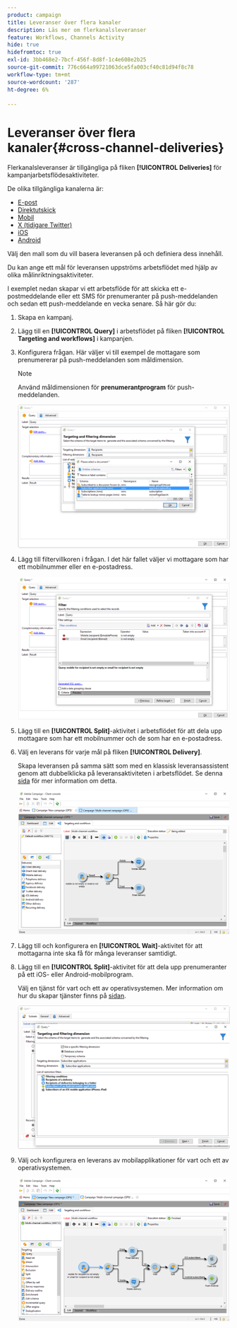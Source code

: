 ```yaml
---
product: campaign
title: Leveranser över flera kanaler
description: Läs mer om flerkanalsleveranser
feature: Workflows, Channels Activity
hide: true
hidefromtoc: true
exl-id: 3bb468e2-7bcf-456f-8d8f-1c4e608e2b25
source-git-commit: 776c664a99721063dce5fa003cf40c81d94f8c78
workflow-type: tm+mt
source-wordcount: '287'
ht-degree: 6%

---
```


# Leveranser över flera kanaler{#cross-channel-deliveries}



Flerkanalsleveranser är tillgängliga på fliken **[!UICONTROL Deliveries]** för kampanjarbetsflödesaktiviteter.

De olika tillgängliga kanalerna är:

* [E-post](../../delivery/using/about-email-channel.md)
* [Direktutskick](../../delivery/using/about-direct-mail-channel.md)
* [Mobil](../../delivery/using/sms-channel.md)
* [X (tidigare Twitter)](../../social/using/about-social-marketing.md)
* [iOS](../../delivery/using/create-notifications-ios.md)
* [Android](../../delivery/using/create-notifications-android.md)

Välj den mall som du vill basera leveransen på och definiera dess innehåll.

Du kan ange ett mål för leveransen uppströms arbetsflödet med hjälp av olika målinriktningsaktiviteter.

I exemplet nedan skapar vi ett arbetsflöde för att skicka ett e-postmeddelande eller ett SMS för prenumeranter på push-meddelanden och sedan ett push-meddelande en vecka senare. Så här gör du:

1. Skapa en kampanj.
1. Lägg till en **[!UICONTROL Query]** i arbetsflödet på fliken **[!UICONTROL Targeting and workflows]** i kampanjen.
1. Konfigurera frågan. Här väljer vi till exempel de mottagare som prenumererar på push-meddelanden som måldimension.

   >[!NOTE]
   >
   >Använd måldimensionen för **prenumerantprogram** för push-meddelanden.

   ![](assets/cross_channel_delivery_1.png)

1. Lägg till filtervillkoren i frågan. I det här fallet väljer vi mottagare som har ett mobilnummer eller en e-postadress.

   ![](assets/cross_channel_delivery_2.png)

1. Lägg till en **[!UICONTROL Split]**-aktivitet i arbetsflödet för att dela upp mottagare som har ett mobilnummer och de som har en e-postadress.
1. Välj en leverans för varje mål på fliken **[!UICONTROL Delivery]**.

   Skapa leveransen på samma sätt som med en klassisk leveransassistent genom att dubbelklicka på leveransaktiviteten i arbetsflödet. Se denna [sida](../../delivery/using/about-email-channel.md) för mer information om detta.

   ![](assets/cross_channel_delivery_3.png)

1. Lägg till och konfigurera en **[!UICONTROL Wait]**-aktivitet för att mottagarna inte ska få för många leveranser samtidigt.
1. Lägg till en **[!UICONTROL Split]**-aktivitet för att dela upp prenumeranter på ett iOS- eller Android-mobilprogram.

   Välj en tjänst för vart och ett av operativsystemen. Mer information om hur du skapar tjänster finns på [sidan](../../delivery/using/configuring-the-mobile-application.md).

   ![](assets/cross_channel_delivery_4.png)

1. Välj och konfigurera en leverans av mobilapplikationer för vart och ett av operativsystemen.

   ![](assets/cross_channel_delivery_5.png)

